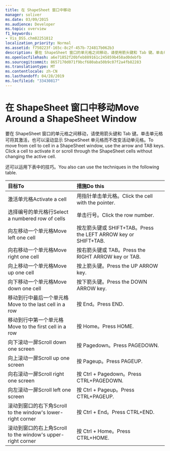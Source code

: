 ```yaml
---
title: 在 ShapeSheet 窗口中移动
manager: soliver
ms.date: 03/09/2015
ms.audience: Developer
ms.topic: overview
f1_keywords:
- Vis_DSS.chm82251812
localization_priority: Normal
ms.assetid: f750223f-165c-8c2f-457b-724817b062b3
description: 要在 ShapeSheet 窗口的单元格之间移动，请使用箭头键和 Tab 键。单击单元格可将其激活，也可以滚动显示 ShapeSheet 单元格而不改变活动单元格。
ms.openlocfilehash: a6e71852f20bfeb889161c245859b458ad0debfb
ms.sourcegitcommit: 8657170d071f9bcf680aba50b9c07f2a4fb82283
ms.translationtype: MT
ms.contentlocale: zh-CN
ms.lasthandoff: 04/28/2019
ms.locfileid: "33430817"
---
```

# <a name="move-around-a-shapesheet-window"></a><span data-ttu-id="5761a-104">在 ShapeSheet 窗口中移动</span><span class="sxs-lookup"><span data-stu-id="5761a-104">Move Around a ShapeSheet Window</span></span>

<span data-ttu-id="5761a-p102">要在 ShapeSheet 窗口的单元格之间移动，请使用箭头键和 Tab 键。单击单元格可将其激活，也可以滚动显示 ShapeSheet 单元格而不改变活动单元格。</span><span class="sxs-lookup"><span data-stu-id="5761a-p102">To move from cell to cell in a ShapeSheet window, use the arrow and TAB keys. Click a cell to activate it or scroll through the ShapeSheet cells without changing the active cell.</span></span>
  
<span data-ttu-id="5761a-107">还可以运用下表中的技巧。</span><span class="sxs-lookup"><span data-stu-id="5761a-107">You also can use the techniques in the following table.</span></span>
  
|<span data-ttu-id="5761a-108">**目标**</span><span class="sxs-lookup"><span data-stu-id="5761a-108">**To**</span></span>|<span data-ttu-id="5761a-109">**措施**</span><span class="sxs-lookup"><span data-stu-id="5761a-109">**Do this**</span></span>|
|:-----|:-----|
| <span data-ttu-id="5761a-110">激活单元格</span><span class="sxs-lookup"><span data-stu-id="5761a-110">Activate a cell</span></span>  <br/> | <span data-ttu-id="5761a-111">用指针单击单元格。</span><span class="sxs-lookup"><span data-stu-id="5761a-111">Click the cell with the pointer.</span></span>  <br/> |
| <span data-ttu-id="5761a-112">选择编号的单元格行</span><span class="sxs-lookup"><span data-stu-id="5761a-112">Select a numbered row of cells</span></span>  <br/> | <span data-ttu-id="5761a-113">单击行号。</span><span class="sxs-lookup"><span data-stu-id="5761a-113">Click the row number.</span></span>  <br/> |
| <span data-ttu-id="5761a-114">向左移动一个单元格</span><span class="sxs-lookup"><span data-stu-id="5761a-114">Move left one cell</span></span>  <br/> | <span data-ttu-id="5761a-115">按左箭头键或 SHIFT+TAB。</span><span class="sxs-lookup"><span data-stu-id="5761a-115">Press the LEFT ARROW key or SHIFT+TAB.</span></span>  <br/> |
| <span data-ttu-id="5761a-116">向右移动一个单元格</span><span class="sxs-lookup"><span data-stu-id="5761a-116">Move right one cell</span></span>  <br/> | <span data-ttu-id="5761a-117">按右箭头键或 TAB。</span><span class="sxs-lookup"><span data-stu-id="5761a-117">Press the RIGHT ARROW key or TAB.</span></span>  <br/> |
| <span data-ttu-id="5761a-118">向上移动一个单元格</span><span class="sxs-lookup"><span data-stu-id="5761a-118">Move up one cell</span></span>  <br/> | <span data-ttu-id="5761a-119">按上箭头键。</span><span class="sxs-lookup"><span data-stu-id="5761a-119">Press the UP ARROW key.</span></span>  <br/> |
| <span data-ttu-id="5761a-120">向下移动一个单元格</span><span class="sxs-lookup"><span data-stu-id="5761a-120">Move down one cell</span></span>  <br/> | <span data-ttu-id="5761a-121">按下箭头键。</span><span class="sxs-lookup"><span data-stu-id="5761a-121">Press the DOWN ARROW key.</span></span>  <br/> |
| <span data-ttu-id="5761a-122">移动到行中最后一个单元格</span><span class="sxs-lookup"><span data-stu-id="5761a-122">Move to the last cell in a row</span></span>  <br/> | <span data-ttu-id="5761a-123">按 End。</span><span class="sxs-lookup"><span data-stu-id="5761a-123">Press END.</span></span>  <br/> |
| <span data-ttu-id="5761a-124">移动到行中第一个单元格</span><span class="sxs-lookup"><span data-stu-id="5761a-124">Move to the first cell in a row</span></span>  <br/> | <span data-ttu-id="5761a-125">按 Home。</span><span class="sxs-lookup"><span data-stu-id="5761a-125">Press HOME.</span></span>  <br/> |
| <span data-ttu-id="5761a-126">向下滚动一屏</span><span class="sxs-lookup"><span data-stu-id="5761a-126">Scroll down one screen</span></span>  <br/> | <span data-ttu-id="5761a-127">按 Pagedown。</span><span class="sxs-lookup"><span data-stu-id="5761a-127">Press PAGEDOWN.</span></span>  <br/> |
| <span data-ttu-id="5761a-128">向上滚动一屏</span><span class="sxs-lookup"><span data-stu-id="5761a-128">Scroll up one screen</span></span>  <br/> | <span data-ttu-id="5761a-129">按 Pageup。</span><span class="sxs-lookup"><span data-stu-id="5761a-129">Press PAGEUP.</span></span>  <br/> |
| <span data-ttu-id="5761a-130">向右滚动一屏</span><span class="sxs-lookup"><span data-stu-id="5761a-130">Scroll right one screen</span></span>  <br/> | <span data-ttu-id="5761a-131">按 Ctrl + Pagedown。</span><span class="sxs-lookup"><span data-stu-id="5761a-131">Press CTRL+PAGEDOWN.</span></span>  <br/> |
| <span data-ttu-id="5761a-132">向左滚动一屏</span><span class="sxs-lookup"><span data-stu-id="5761a-132">Scroll left one screen</span></span>  <br/> | <span data-ttu-id="5761a-133">按 Ctrl + Pageup。</span><span class="sxs-lookup"><span data-stu-id="5761a-133">Press CTRL+PAGEUP.</span></span>  <br/> |
| <span data-ttu-id="5761a-134">滚动到窗口的右下角</span><span class="sxs-lookup"><span data-stu-id="5761a-134">Scroll to the window's lower-right corner</span></span>  <br/> | <span data-ttu-id="5761a-135">按 Ctrl + End。</span><span class="sxs-lookup"><span data-stu-id="5761a-135">Press CTRL+END.</span></span>  <br/> |
| <span data-ttu-id="5761a-136">滚动到窗口的右上角</span><span class="sxs-lookup"><span data-stu-id="5761a-136">Scroll to the window's upper-right corner</span></span>  <br/> | <span data-ttu-id="5761a-137">按 Ctrl + Home。</span><span class="sxs-lookup"><span data-stu-id="5761a-137">Press CTRL+HOME.</span></span>  <br/> |
   

